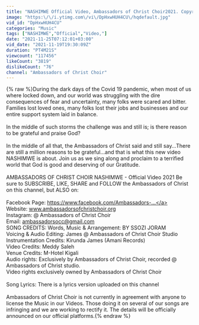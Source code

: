 ```yaml
---
title: "NASHIMWE Official Video, Ambassadors of Christ Choir2021. Copyright Reserved"
image: "https:\/\/i.ytimg.com\/vi\/DpHxwHUH4CU\/hqdefault.jpg"
vid_id: "DpHxwHUH4CU"
categories: "Music"
tags: ["NASHIMWE","Official","Video,"]
date: "2021-11-25T07:12:01+03:00"
vid_date: "2021-11-19T19:30:09Z"
duration: "PT4M21S"
viewcount: "117456"
likeCount: "3819"
dislikeCount: "76"
channel: "Ambassadors of Christ Choir"
---
```

{% raw %}During the dark days of the Covid 19 pandemic, when most of us where locked down, and our world was struggling with the dire consequences of fear and uncertainty, many folks were scared and bitter. Families lost loved ones, many folks lost their jobs and businesses and our entire support system laid in balance. <br /><br />In the middle of such storms the challenge was and still is; is there reason to be grateful and praise God? <br /><br />In the middle of all that, the Ambassadors of Christ said and still say...There are still a million reasons to be grateful...and that is what this new video NASHIMWE is about. Join us as we sing along and proclaim to a terrified world that God is good and deserving of our Gratitude.<br /><br />AMBASSADORS OF CHRIST CHOIR NASHIMWE - Official Video 2021 Be sure to SUBSCRIBE, LIKE, SHARE and FOLLOW the Ambassadors of Christ on this channel, but ALSO on:<br /><br /> Facebook Page: <a rel="nofollow" target="blank" href="https://www.facebook.com/Ambassadors-...">https://www.facebook.com/Ambassadors-...</a> <br />Website: www.ambassadorsofchristchoir.org <br />Instagram: @ Ambassadors of Christ Choir<br /> Email: ambassadorsocc@gmail.com <br />SONG CREDITS: Words, Music &amp; Arrangement: BY SSOZI JORAM <br />Voicing &amp; Audio Editing: James @ Ambassadors of Christ Choir Studio<br />Instrumentation Credits: Kirunda James (Amani Records)<br />Video Credits: Meddy Saleh<br />Venue Credits: M-Hotel Kigali<br />Audio rights: Exclusively by Ambassadors of Christ Choir, recorded @ Ambassadors of Christ studio. <br />Video rights exclusively owned by Ambassadors of Christ Choir <br /><br />Song Lyrics: There is a lyrics version uploaded on this channel<br /><br />Ambassadors of Christ Choir is not currently in agreement with anyone to license the Music in our Videos. Those doing it on several of our songs are infringing and we are working to rectify it. The details will be officially announced on our official platforms.{% endraw %}
